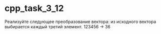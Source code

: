 # cpp_task_3_12
Реализуйте следующее преобразование вектора: из исходного вектора выбирается каждый третий элемент.
123456 -> 36
